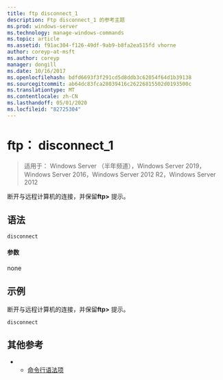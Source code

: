 ```yaml
---
title: ftp disconnect_1
description: Ftp disconnect_1 的参考主题
ms.prod: windows-server
ms.technology: manage-windows-commands
ms.topic: article
ms.assetid: f91ac304-f126-49df-9ab9-b8fa2ea515fd vhorne
author: coreyp-at-msft
ms.author: coreyp
manager: dongill
ms.date: 10/16/2017
ms.openlocfilehash: bdfd6693f3f291cd5d8ddb3c62054f64d1b39138
ms.sourcegitcommit: ab64dc83fca28039416c26226815502d0193500c
ms.translationtype: MT
ms.contentlocale: zh-CN
ms.lasthandoff: 05/01/2020
ms.locfileid: "82725304"
---
```

# <a name="ftp-disconnect_1"></a>ftp： disconnect_1

> 适用于： Windows Server （半年频道），Windows Server 2019，Windows Server 2016，Windows Server 2012 R2，Windows Server 2012

断开与远程计算机的连接，并保留**ftp>** 提示。   
## <a name="syntax"></a>语法  
```  
disconnect  
```  
#### <a name="parameters"></a>参数  
none  
## <a name="examples"></a>示例  
断开与远程计算机的连接，并保留**ftp>** 提示。  
```  
disconnect  
```  
## <a name="additional-references"></a>其他参考  
-   - [命令行语法项](command-line-syntax-key.md)  
